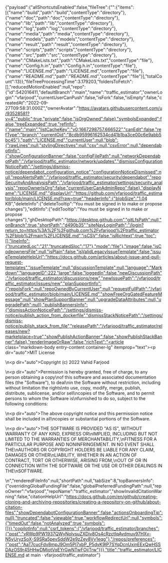 {"payload":{"allShortcutsEnabled":false,"fileTree":{"":{"items":[{"name":"build","path":"build","contentType":"directory"},{"name":"doc","path":"doc","contentType":"directory"},{"name":"lib","path":"lib","contentType":"directory"},{"name":"log","path":"log","contentType":"directory"},{"name":"media","path":"media","contentType":"directory"},{"name":"models","path":"models","contentType":"directory"},{"name":"result","path":"result","contentType":"directory"},{"name":"scripts","path":"scripts","contentType":"directory"},{"name":"src","path":"src","contentType":"directory"},{"name":"CMakeLists.txt","path":"CMakeLists.txt","contentType":"file"},{"name":"Config.h.in","path":"Config.h.in","contentType":"file"},{"name":"LICENSE.md","path":"LICENSE.md","contentType":"file"},{"name":"README.md","path":"README.md","contentType":"file"}],"totalCount":13}},"fileTreeProcessingTime":3.179203,"foldersToFetch":[],"reducedMotionEnabled":null,"repo":{"id":542016411,"defaultBranch":"main","name":"traffic_estimator","ownerLogin":"vfarjood","currentUserCanPush":false,"isFork":false,"isEmpty":false,"createdAt":"2022-09-27T09:58:31.000Z","ownerAvatar":"https://avatars.githubusercontent.com/u/93528581?v=4","public":true,"private":false,"isOrgOwned":false},"symbolsExpanded":false,"treeExpanded":true,"refInfo":{"name":"main","listCacheKey":"v0:1667298757.666522","canEdit":false,"refType":"branch","currentOid":"8cdb95996162534cd41b1ba3ce00c6e9abb5bc45"},"path":"LICENSE.md","currentUser":null,"blob":{"rawLines":null,"stylingDirectives":null,"csv":null,"csvError":null,"dependabotInfo":{"showConfigurationBanner":false,"configFilePath":null,"networkDependabotPath":"/vfarjood/traffic_estimator/network/updates","dismissConfigurationNoticePath":"/settings/dismiss-notice/dependabot_configuration_notice","configurationNoticeDismissed":null,"repoAlertsPath":"/vfarjood/traffic_estimator/security/dependabot","repoSecurityAndAnalysisPath":"/vfarjood/traffic_estimator/settings/security_analysis","repoOwnerIsOrg":false,"currentUserCanAdminRepo":false},"displayName":"LICENSE.md","displayUrl":"https://github.com/vfarjood/traffic_estimator/blob/main/LICENSE.md?raw=true","headerInfo":{"blobSize":"1.04 KB","deleteInfo":{"deleteTooltip":"You must be signed in to make or propose changes"},"editInfo":{"editTooltip":"You must be signed in to make or propose changes"},"ghDesktopPath":"https://desktop.github.com","gitLfsPath":null,"onBranch":true,"shortPath":"d490b35","siteNavLoginPath":"/login?return_to=https%3A%2F%2Fgithub.com%2Fvfarjood%2Ftraffic_estimator%2Fblob%2Fmain%2FLICENSE.md","isCSV":false,"isRichtext":true,"toc":[],"lineInfo":{"truncatedLoc":"21","truncatedSloc":"17"},"mode":"file"},"image":false,"isCodeownersFile":null,"isPlain":false,"isValidLegacyIssueTemplate":false,"issueTemplateHelpUrl":"https://docs.github.com/articles/about-issue-and-pull-request-templates","issueTemplate":null,"discussionTemplate":null,"language":"Markdown","languageID":222,"large":false,"loggedIn":false,"newDiscussionPath":"/vfarjood/traffic_estimator/discussions/new","newIssuePath":"/vfarjood/traffic_estimator/issues/new","planSupportInfo":{"repoIsFork":null,"repoOwnedByCurrentUser":null,"requestFullPath":"/vfarjood/traffic_estimator/blob/main/LICENSE.md","showFreeOrgGatedFeatureMessage":null,"showPlanSupportBanner":null,"upgradeDataAttributes":null,"upgradePath":null},"publishBannersInfo":{"dismissActionNoticePath":"/settings/dismiss-notice/publish_action_from_dockerfile","dismissStackNoticePath":"/settings/dismiss-notice/publish_stack_from_file","releasePath":"/vfarjood/traffic_estimator/releases/new?marketplace=true","showPublishActionBanner":false,"showPublishStackBanner":false},"renderImageOrRaw":false,"richText":"<article class=\"markdown-body entry-content container-lg\" itemprop=\"text\"><p dir=\"auto\">MIT License</p>\n<p dir=\"auto\">Copyright (c) 2022 Vahid Farjood</p>\n<p dir=\"auto\">Permission is hereby granted, free of charge, to any person obtaining a copy\nof this software and associated documentation files (the \"Software\"), to deal\nin the Software without restriction, including without limitation the rights\nto use, copy, modify, merge, publish, distribute, sublicense, and/or sell\ncopies of the Software, and to permit persons to whom the Software is\nfurnished to do so, subject to the following conditions:</p>\n<p dir=\"auto\">The above copyright notice and this permission notice shall be included in all\ncopies or substantial portions of the Software.</p>\n<p dir=\"auto\">THE SOFTWARE IS PROVIDED \"AS IS\", WITHOUT WARRANTY OF ANY KIND, EXPRESS OR\nIMPLIED, INCLUDING BUT NOT LIMITED TO THE WARRANTIES OF MERCHANTABILITY,\nFITNESS FOR A PARTICULAR PURPOSE AND NONINFRINGEMENT. IN NO EVENT SHALL THE\nAUTHORS OR COPYRIGHT HOLDERS BE LIABLE FOR ANY CLAIM, DAMAGES OR OTHER\nLIABILITY, WHETHER IN AN ACTION OF CONTRACT, TORT OR OTHERWISE, ARISING FROM,\nOUT OF OR IN CONNECTION WITH THE SOFTWARE OR THE USE OR OTHER DEALINGS IN THE\nSOFTWARE.</p>\n</article>","renderedFileInfo":null,"shortPath":null,"tabSize":8,"topBannersInfo":{"overridingGlobalFundingFile":false,"globalPreferredFundingPath":null,"repoOwner":"vfarjood","repoName":"traffic_estimator","showInvalidCitationWarning":false,"citationHelpUrl":"https://docs.github.com/en/github/creating-cloning-and-archiving-repositories/creating-a-repository-on-github/about-citation-files","showDependabotConfigurationBanner":false,"actionsOnboardingTip":null},"truncated":false,"viewable":true,"workflowRedirectUrl":null,"symbols":{"timedOut":false,"notAnalyzed":true,"symbols":[]}},"copilotInfo":null,"csrf_tokens":{"/vfarjood/traffic_estimator/branches":{"post":"vRWp9PW1937QWyNolvsuZXDiv8Os4cRzctIqAvdmuv97HXv-N5yUryzSoX-S9SRa5pevSddW2e9zZev8Vv1eqg"},"/repos/preferences":{"post":"AaT7cucFdv8mpJ9Om5PI7xbP_P5dvK9IP7SYqDcnUxinEExQwHSSDAzOS9r45HHwDMiotVqEYrGwNTwFOjiTrw"}}},"title":"traffic_estimator/LICENSE.md at main · vfarjood/traffic_estimator"}